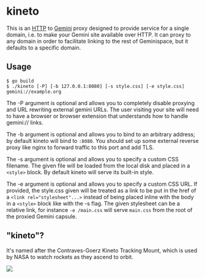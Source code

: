 # kineto

This is an [HTTP][http] to [Gemini][gemini] proxy designed to provide service
for a single domain, i.e. to make your Gemini site available over HTTP. It
can proxy to any domain in order to facilitate linking to the rest of
Geminispace, but it defaults to a specific domain.

[http]: https://en.wikipedia.org/wiki/Hypertext_Transfer_Protocol
[gemini]: https://geminiprotocol.net/

## Usage

```
$ go build
$ ./kineto [-P] [-b 127.0.0.1:8080] [-s style.css] [-e style.css] gemini://example.org
```

The -P argument is optional and allows you to completely disable proxying
and URL rewriting external gemini URLs. The user visiting your site will need
to have a browser or browser extension that understands how to handle
gemini:// links.

The -b argument is optional and allows you to bind to an arbitrary address; by
default kineto will bind to `:8080`. You should set up some external reverse
proxy like nginx to forward traffic to this port and add TLS.

The -s argument is optional and allows you to specify a custom CSS filename.
The given file will be loaded from the local disk and placed in a `<style>`
block. By default kineto will serve its built-in style.

The -e argument is optional and allows you to specify a custom CSS URL. If
provided, the style.css given will be treated as a link to be put in the href
of a `<link rel="stylesheet"...>` instead of being placed inline with the body
in a `<style>` block like with the -s flag. The given stylesheet can be a
relative link, for instance `-e /main.css` will serve `main.css` from the root
of the proxied Gemini capsule.

## "kineto"?

It's named after the Contraves-Goerz Kineto Tracking Mount, which is used by
NASA to watch rockets as they ascend to orbit.

![](https://l.sr.ht/_frS.jpeg)
